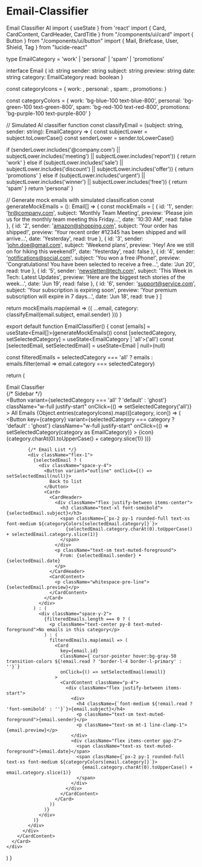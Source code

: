 # Email-Classifier
Email Classifier AI
import { useState } from 'react'
import { Card, CardContent, CardHeader, CardTitle } from "/components/ui/card"
import { Button } from "/components/ui/button"
import { Mail, Briefcase, User, Shield, Tag } from "lucide-react"

type EmailCategory = 'work' | 'personal' | 'spam' | 'promotions'

interface Email {
  id: string
  sender: string
  subject: string
  preview: string
  date: string
  category: EmailCategory
  read: boolean
}

const categoryIcons = {
  work: <Briefcase className="h-4 w-4" />,
  personal: <User className="h-4 w-4" />,
  spam: <Shield className="h-4 w-4" />,
  promotions: <Tag className="h-4 w-4" />
}

const categoryColors = {
  work: 'bg-blue-100 text-blue-800',
  personal: 'bg-green-100 text-green-800',
  spam: 'bg-red-100 text-red-800',
  promotions: 'bg-purple-100 text-purple-800'
}

// Simulated AI classifier function
const classifyEmail = (subject: string, sender: string): EmailCategory => {
  const subjectLower = subject.toLowerCase()
  const senderLower = sender.toLowerCase()

  if (senderLower.includes('@company.com') || subjectLower.includes('meeting') || subjectLower.includes('report')) {
    return 'work'
  } else if (subjectLower.includes('sale') || subjectLower.includes('discount') || subjectLower.includes('offer')) {
    return 'promotions'
  } else if (subjectLower.includes('urgent') || subjectLower.includes('winner') || subjectLower.includes('free')) {
    return 'spam'
  }
  return 'personal'
}

// Generate mock emails with simulated classification
const generateMockEmails = (): Email[] => {
  const mockEmails = [
    {
      id: '1',
      sender: 'hr@company.com',
      subject: 'Monthly Team Meeting',
      preview: 'Please join us for the monthly team meeting this Friday...',
      date: '10:30 AM',
      read: false
    },
    {
      id: '2',
      sender: 'amazon@shopping.com',
      subject: 'Your order has shipped!',
      preview: 'Your recent order #12345 has been shipped and will arrive...',
      date: 'Yesterday',
      read: true
    },
    {
      id: '3',
      sender: 'john.doe@gmail.com',
      subject: 'Weekend plans',
      preview: 'Hey! Are we still on for hiking this weekend?',
      date: 'Yesterday',
      read: false
    },
    {
      id: '4',
      sender: 'notifications@social.com',
      subject: 'You won a free iPhone!',
      preview: 'Congratulations! You have been selected to receive a free...',
      date: 'Jun 20',
      read: true
    },
    {
      id: '5',
      sender: 'newsletter@tech.com',
      subject: 'This Week in Tech: Latest Updates',
      preview: 'Here are the biggest tech stories of the week...',
      date: 'Jun 19',
      read: false
    },
    {
      id: '6',
      sender: 'support@service.com',
      subject: 'Your subscription is expiring soon',
      preview: 'Your premium subscription will expire in 7 days...',
      date: 'Jun 18',
      read: true
    }
  ]

  return mockEmails.map(email => ({
    ...email,
    category: classifyEmail(email.subject, email.sender)
  }))
}

export default function EmailClassifier() {
  const [emails] = useState<Email[]>(generateMockEmails())
  const [selectedCategory, setSelectedCategory] = useState<EmailCategory | 'all'>('all')
  const [selectedEmail, setSelectedEmail] = useState<Email | null>(null)

  const filteredEmails = selectedCategory === 'all' 
    ? emails 
    : emails.filter(email => email.category === selectedCategory)

  return (
    <div className="min-h-screen bg-gray-50 p-4 md:p-8">
      <Card className="max-w-6xl mx-auto">
        <CardHeader>
          <CardTitle className="flex items-center gap-2">
            <Mail className="h-6 w-6" />
            <span>Email Classifier</span>
          </CardTitle>
        </CardHeader>
        <CardContent>
          <div className="flex flex-col md:flex-row gap-6">
            {/* Sidebar */}
            <div className="w-full md:w-64 space-y-4">
              <div className="space-y-1">
                <Button 
                  variant={selectedCategory === 'all' ? 'default' : 'ghost'} 
                  className="w-full justify-start"
                  onClick={() => setSelectedCategory('all')}
                >
                  All Emails
                </Button>
                {Object.entries(categoryIcons).map(([category, icon]) => (
                  <Button
                    key={category}
                    variant={selectedCategory === category ? 'default' : 'ghost'}
                    className="w-full justify-start"
                    onClick={() => setSelectedCategory(category as EmailCategory)}
                  >
                    <span className="mr-2">{icon}</span>
                    {category.charAt(0).toUpperCase() + category.slice(1)}
                  </Button>
                ))}
              </div>
            </div>

            {/* Email List */}
            <div className="flex-1">
              {selectedEmail ? (
                <div className="space-y-4">
                  <Button variant="outline" onClick={() => setSelectedEmail(null)}>
                    Back to list
                  </Button>
                  <Card>
                    <CardHeader>
                      <div className="flex justify-between items-center">
                        <h3 className="text-xl font-semibold">{selectedEmail.subject}</h3>
                        <span className={`px-2 py-1 rounded-full text-xs font-medium ${categoryColors[selectedEmail.category]}`}>
                          {selectedEmail.category.charAt(0).toUpperCase() + selectedEmail.category.slice(1)}
                        </span>
                      </div>
                      <p className="text-sm text-muted-foreground">
                        From: {selectedEmail.sender} • {selectedEmail.date}
                      </p>
                    </CardHeader>
                    <CardContent>
                      <p className="whitespace-pre-line">{selectedEmail.preview}</p>
                    </CardContent>
                  </Card>
                </div>
              ) : (
                <div className="space-y-2">
                  {filteredEmails.length === 0 ? (
                    <p className="text-center py-8 text-muted-foreground">No emails in this category</p>
                  ) : (
                    filteredEmails.map(email => (
                      <Card 
                        key={email.id} 
                        className={`cursor-pointer hover:bg-gray-50 transition-colors ${!email.read ? 'border-l-4 border-l-primary' : ''}`}
                        onClick={() => setSelectedEmail(email)}
                      >
                        <CardContent className="p-4">
                          <div className="flex justify-between items-start">
                            <div>
                              <h4 className={`font-medium ${!email.read ? 'font-semibold' : ''}`}>{email.subject}</h4>
                              <p className="text-sm text-muted-foreground">{email.sender}</p>
                              <p className="text-sm mt-1 line-clamp-1">{email.preview}</p>
                            </div>
                            <div className="flex items-center gap-2">
                              <span className="text-xs text-muted-foreground">{email.date}</span>
                              <span className={`px-2 py-1 rounded-full text-xs font-medium ${categoryColors[email.category]}`}>
                                {email.category.charAt(0).toUpperCase() + email.category.slice(1)}
                              </span>
                            </div>
                          </div>
                        </CardContent>
                      </Card>
                    ))
                  )}
                </div>
              )}
            </div>
          </div>
        </CardContent>
      </Card>
    </div>
  )
}
